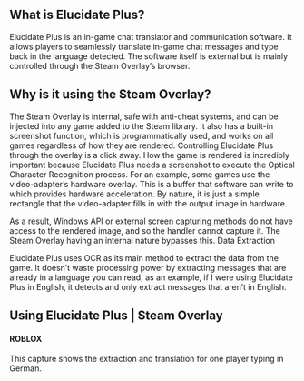 ## What is Elucidate Plus?
Elucidate Plus is an in-game chat translator and communication software. It allows players to seamlessly translate in-game chat messages and type back in the language detected. The software itself is external but is mainly controlled through the Steam Overlay’s browser.

## Why is it using the Steam Overlay?
The Steam Overlay is internal, safe with anti-cheat systems, and can be injected into any game added to the Steam library. It also has a built-in screenshot function, which is programmatically used, and works on all games regardless of how they are rendered. Controlling Elucidate Plus through the overlay is a click away. 
How the game is rendered is incredibly important because Elucidate Plus needs a screenshot to execute the Optical Character Recognition process. 
For an example, some games use the video-adapter’s hardware overlay. This is a buffer that software can write to which provides hardware acceleration. By nature, it is just a simple rectangle that the video-adapter fills in with the output image in hardware. 

As a result, Windows API or external screen capturing methods do not have access to the rendered image, and so the handler cannot capture it. The Steam Overlay having an internal nature bypasses this.
Data Extraction

Elucidate Plus uses OCR as its main method to extract the data from the game. It doesn’t waste processing power by extracting messages that are already in a language you can read, as an example, if I were using Elucidate Plus in English, it detects and only extract messages that aren’t in English. 


## Using Elucidate Plus | Steam Overlay
#### ROBLOX
This capture shows the extraction and translation for one player typing in German.

